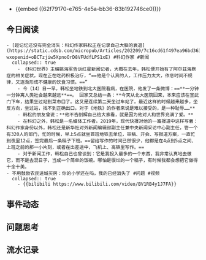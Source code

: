 - {{embed ((62f79170-e765-4e5a-bb36-83b192746ce0))}}
## 今日阅读
	- [趁记忆还没有完全消失：科幻作家韩松正在记录自己大脑的衰退](https://static.cdsb.com/micropub/Articles/202209/7c16cd61f497ea96bd3635f08710f229.html?wxopenid=oBCTzjiw5XpnoOrD8VFUdfLPS1xE) #科幻作家 #新闻
	  collapsed:: true
		- 《科幻世界》主编姚海军告诉红星新闻记者，大概在去年，韩松便开始有了阿尔兹海默症的相关症状，现在正在吃药积极治疗，“==他是个认真的人，工作压力太大，作息时间不规律，又逐渐形成不健康的饮食习惯。==”
		- 今（14）日一早，韩松坐地铁到北大医院看病，在医院，他发了一条微博：==**一分钟一分钟离人类社会越来越远**==。 回家又总结一条：**今天从北大医院回来，本来应该在宣武门下车，结果坐过站到菜市口了。这又是连续第二天坐过车站了。最近这样的时候越来越多，坐反方向，坐过站，找不到正确出口。对于《地铁》的作者来说是难以接受的，是一种耻辱……**
		- 韩松的朋友曾说：**他不吝剖解自己给大家看，就是因为他对人和世界充满了爱。**
		- 在科幻之外，韩松是一名媒体工作者。2019年，现代快报对他的一篇报道中这样写着：科幻作家身份以外，韩松还是新华社对外新闻编辑部副主任兼中央新闻采访中心副主任，管一个有320人的部门，忙的时候，早上5点就坐首班地铁去单位，审稿、开会、写报道方案，一直忙到夜里12点，签完最后一条稿子下班。==留给写作的时间已然很少，他都是在4点到5点之间、上班之前的那一小片刻，或者在出差途中，飞机上、高铁里写作。==
		- 对于新闻工作，韩松自己也曾谈到：它是我投入最多的一个东西，我非常认真地去做它，而不是去混日子，当成一个简单的饭碗。哪怕是很烂的一个稿子，有时候我都会想把它做得十全十美。
	- 不用鼓励农民进城买房：你的小学还在吗，我的已经消失了 #问题 #视频
	  collapsed:: true
		- {{bilibili https://www.bilibili.com/video/BV1RB4y1J7FA}}
## 事件动态
## 问题思考
## 流水记录